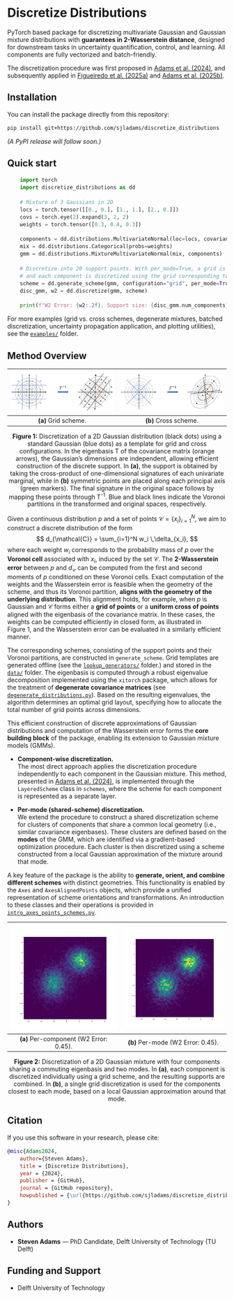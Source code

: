 # Discretize Distributions
PyTorch based package for discretizing multivariate Gaussian and Gaussian mixture distributions with **guarantees in 2-Wasserstein distance**, designed for downstream tasks in uncertainty quantification, control, and learning. All components are fully vectorized and batch-friendly.

The discretization procedure was first proposed in [Adams et al. (2024)](https://arxiv.org/pdf/2407.18707), and 
subsequently applied in [Figueiredo et al. (2025a)](https://arxiv.org/pdf/2506.08689) and [Adams et al. (2025b)](https://arxiv.org/pdf/2505.11219).

## Installation
You can install the package directly from this repository:

```bash
pip install git+https://github.com/sjladams/discretize_distributions
```
*(A PyPI release will follow soon.)*

## Quick start

```python
    import torch
    import discretize_distributions as dd

    # Mixture of 3 Gaussians in 2D
    locs = torch.tensor([[0., 0.], [1., 1.], [2., 0.]])
    covs = torch.eye(2).expand(3, 2, 2)
    weights = torch.tensor([0.3, 0.4, 0.3])

    components = dd.distributions.MultivariateNormal(loc=locs, covariance_matrix=covs)
    mix = dd.distributions.Categorical(probs=weights)
    gmm = dd.distributions.MixtureMultivariateNormal(mix, components)

    # Discretize into 20 support points. With per_mode=True, a grid is constructed around each mode,
    # and each component is discretized using the grid corresponding to the mode to which it contributes most.
    scheme = dd.generate_scheme(gmm, configuration="grid", per_mode=True, scheme_size=20)
    disc_gmm, w2 = dd.discretize(gmm, scheme)

    print(f"W2 Error: {w2:.2f}, Support size: {disc_gmm.num_components})")
```

For more examples (grid vs. cross schemes, degenerate mixtures, batched discretization, uncertainty propagation application, and plotting utilities), see the [`examples/`](./examples) folder.

## Method Overview
| <img src="assets/signature_gaussian.png" alt="grid" width="350"> | <img src="assets/cross_signature_gaussian.png" alt="cross" width="350"> |
|:--:|:--:|
| **(a)** Grid scheme. | **(b)** Cross scheme. |
<p style="text-align: center; margin-top: 8px;">
  <b>Figure 1:</b> Discretization of a 2D Gaussian distribution (black dots) using a standard Gaussian (blue dots) as a template for grid and cross configurations.
  In the eigenbasis T of the covariance matrix (orange arrows), the Gaussian’s dimensions are independent, allowing efficient construction of the discrete support.
  In <b>(a)</b>, the support is obtained by taking the cross-product of one-dimensional signatures of each univariate marginal, while in <b>(b)</b> symmetric points are placed along each principal axis (green markers).
  The final signature in the original space follows by mapping these points through T<sup>-1</sup>. Blue and black lines indicate the Voronoi partitions in the transformed and original spaces, respectively.
</p>

Given a continuous distribution $p$ and a set of points $\mathcal{C} = \{x_i\}_{i=1}^N$, we aim to construct a discrete distribution of the form  
$$
    d_{\mathcal{C}} = \sum_{i=1}^N w_i \,\delta_{x_i},
$$
where each weight $w_i$ corresponds to the probability mass of $p$ over the **Voronoi cell** associated with $x_i$, induced by the set $\mathcal{C}$. The **2-Wasserstein error** between $p$ and $d_{\mathcal{C}}$ can be computed from the first and second moments of $p$ conditioned on these Voronoi cells. Exact computation of the weights and the Wasserstein error is feasible when the geometry of the scheme, and thus its Voronoi partition, **aligns with the geometry of the underlying distribution**. This alignment holds, for example, when $p$ is Gaussian and $\mathcal{C}$ forms either a **grid of points** or a **uniform cross of points** aligned with the eigenbasis of the covariance matrix. In these cases, the weights can be computed efficiently in closed form, as illustrated in Figure&nbsp;1, and the Wasserstein error can be evaluated in a similarly efficient manner.

The corresponding schemes, consisting of the support points and their Voronoi partitions, are constructed in `generate_scheme`. Grid templates are generated offline (see the [`lookup_generators/`](src/discretize_distributions/lookup_generators/) folder.) and stored in the [`data/`](src/discretize_distributions/data/) folder. The eigenbasis is computed through a robust eigenvalue decomposition implemented using the `xitorch` package, which allows for the treatment of **degenerate covariance matrices** (see [`degenerate_distributions.py`](examples/degenerate_distributions.py)). Based on the resulting eigenvalues, the algorithm determines an optimal grid layout, specifying how to allocate the total number of grid points across dimensions.  

This efficient construction of discrete approximations of Gaussian distributions and computation of the Wasserstein error forms the **core building block** of the package, enabling its extension to Gaussian mixture models (GMMs).

- **Component-wise discretization.**  
  The most direct approach applies the discretization procedure independently to each component in the Gaussian mixture. This method, presented in [Adams et al. (2024)](https://arxiv.org/pdf/2407.18707), is implemented through the `LayeredScheme` class in `schemes`, where the scheme for each component is represented as a separate layer.

- **Per-mode (shared-scheme) discretization.**  
  We extend the procedure to construct a shared discretization scheme for clusters of components that share a common local geometry (i.e., similar covariance eigenbases). These clusters are defined based on the **modes** of the GMM, which are identified via a gradient-based optimization procedure. Each cluster is then discretized using a scheme constructed from a local Gaussian approximation of the mixture around that mode.

A key feature of the package is the ability to **generate, orient, and combine different schemes** with distinct geometries. This functionality is enabled by the `Axes` and `AxesAlignedPoints` objects, which provide a unified representation of scheme orientations and transformations. An introduction to these classes and their operations is provided in [`intro_axes_points_schemes.py`](`examples/intro_axes_points_schemes.py`).


| <img src="assets/disc_gmm_per_comp.png" alt="grid" width="350"> | <img src="assets/disc_gmm_per_mode.png" alt="cross" width="350"> |
|:--:|:--:|
| **(a)** Per-component (W2 Error: 0.45). | **(b)** Per-mode (W2 Error: 0.45). |
<p style="text-align: center; margin-top: 8px;">
  <b>Figure 2:</b> Discretization of a 2D Gaussian mixture with four components sharing a commuting eigenbasis and two modes.  
  In <b>(a)</b>, each component is discretized individually using a grid scheme, and the resulting supports are combined.  
  In <b>(b)</b>, a single grid discretization is used for the components closest to each mode, based on a local Gaussian approximation around that mode.
</p>



## Citation

If you use this software in your research, please cite:

```bibtex
@misc{Adams2024,
    author={Steven Adams},
    title = {Discretize Distributions},
    year = {2024},
    publisher = {GitHub},
    journal = {GitHub repository},
    howpublished = {\url{https://github.com/sjladams/discretize_distributions}}
}
```

## Authors

- **Steven Adams** — PhD Candidate, Delft University of Technology (TU Delft)

## Funding and Support

- Delft University of Technology
